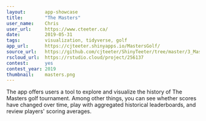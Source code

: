 ```yaml
---
layout:       app-showcase
title:        "The Masters"
user_name:    Chris
user_url:     https://www.cteeter.ca/
date:         2019-05-31
tags:         visualization, tidyverse, golf
app_url:      https://cjteeter.shinyapps.io/MastersGolf/
source_url:   https://github.com/cjteeter/ShinyTeeter/tree/master/3_MastersGolf
rscloud_url:  https://rstudio.cloud/project/256137
contest:      yes
contest_year: 2019
thumbnail:    masters.png
---
```


The app offers users a tool to explore and visualize the history of The Masters golf tournament. Among other things, you can see whether scores have changed over time, play with aggregated historical leaderboards, and review players' scoring averages.
  
